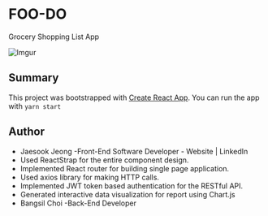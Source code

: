 # FOO-DO

 Grocery Shopping List App

![Imgur](https://i.imgur.com/scfvF9I.gif)

## Summary

This project was bootstrapped with [Create React App](https://github.com/facebook/create-react-app).
You can run the app with `yarn start`

## Author
* Jaesook Jeong -Front-End Software Developer - Website | LinkedIn 
 * Used ReactStrap for the entire component design.
 * Implemented React router for building single page application.
 * Used axios library for making HTTP calls.
 * Implemented JWT token based authentication for the RESTful API.
 * Generated interactive data visualization for report using Chart.js   
* Bangsil Choi -Back-End Developer 
